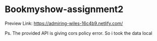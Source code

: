 # Bookmyshow-assignment2

Preview Link: https://admiring-wiles-16c4b9.netlify.com/

Ps. The provided API is giving cors policy error. So i took the data local
